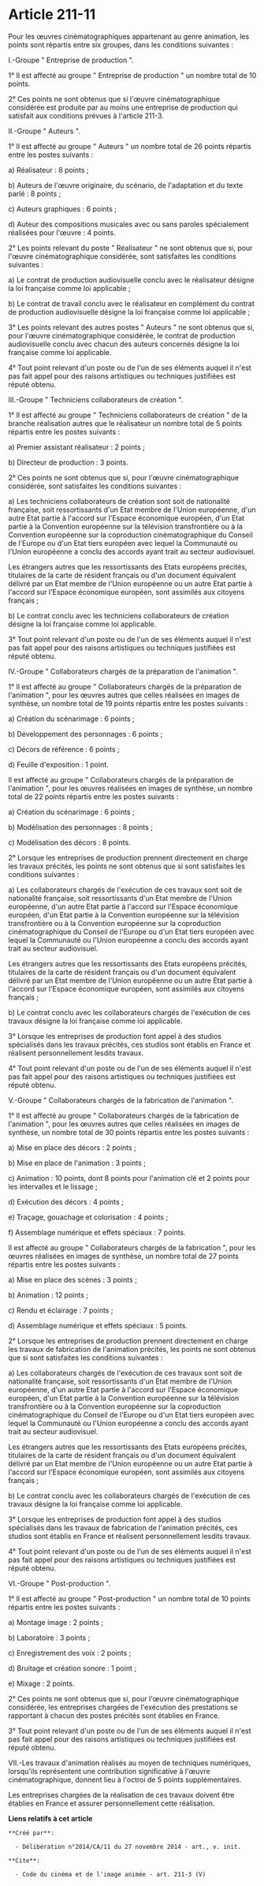 # Article 211-11

Pour les œuvres cinématographiques appartenant au genre animation, les points sont répartis entre six groupes, dans les
conditions suivantes : 

I.-Groupe " Entreprise de production ". 

1° Il est affecté au groupe " Entreprise de production " un nombre total de 10 points. 

2° Ces points ne sont obtenus que si l'œuvre cinématographique considérée est produite par au moins une entreprise de
production qui satisfait aux conditions prévues à l'article 211-3. 

II.-Groupe " Auteurs ". 

1° Il est affecté au groupe " Auteurs " un nombre total de 26 points répartis entre les postes suivants : 

a) Réalisateur : 8 points ; 

b) Auteurs de l'œuvre originaire, du scénario, de l'adaptation et du texte parlé : 8 points ; 

c) Auteurs graphiques : 6 points ; 

d) Auteur des compositions musicales avec ou sans paroles spécialement réalisées pour l'œuvre : 4 points. 

2° Les points relevant du poste " Réalisateur " ne sont obtenus que si, pour l'œuvre cinématographique considérée, sont
satisfaites les conditions suivantes : 

a) Le contrat de production audiovisuelle conclu avec le réalisateur désigne la loi française comme loi applicable ; 

b) Le contrat de travail conclu avec le réalisateur en complément du contrat de production audiovisuelle désigne la loi
française comme loi applicable ; 

3° Les points relevant des autres postes " Auteurs " ne sont obtenus que si, pour l'œuvre cinématographique considérée, le
contrat de production audiovisuelle conclu avec chacun des auteurs concernés désigne la loi française comme loi applicable. 

4° Tout point relevant d'un poste ou de l'un de ses éléments auquel il n'est pas fait appel pour des raisons artistiques ou
techniques justifiées est réputé obtenu. 

III.-Groupe " Techniciens collaborateurs de création ". 

1° Il est affecté au groupe " Techniciens collaborateurs de création " de la branche réalisation autres que le réalisateur un
nombre total de 5 points répartis entre les postes suivants : 

a) Premier assistant réalisateur : 2 points ; 

b) Directeur de production : 3 points. 

2° Ces points ne sont obtenus que si, pour l'œuvre cinématographique considérée, sont satisfaites les conditions suivantes : 

a) Les techniciens collaborateurs de création sont soit de nationalité française, soit ressortissants d'un Etat membre de
l'Union européenne, d'un autre Etat partie à l'accord sur l'Espace économique européen, d'un Etat partie à la Convention
européenne sur la télévision transfrontière ou à la Convention européenne sur la coproduction cinématographique du Conseil de
l'Europe ou d'un Etat tiers européen avec lequel la Communauté ou l'Union européenne a conclu des accords ayant trait au
secteur audiovisuel. 

Les étrangers autres que les ressortissants des Etats européens précités, titulaires de la carte de résident français ou d'un
document équivalent délivré par un Etat membre de l'Union européenne ou un autre Etat partie à l'accord sur l'Espace
économique européen, sont assimilés aux citoyens français ; 

b) Le contrat conclu avec les techniciens collaborateurs de création désigne la loi française comme loi applicable. 

3° Tout point relevant d'un poste ou de l'un de ses éléments auquel il n'est pas fait appel pour des raisons artistiques ou
techniques justifiées est réputé obtenu. 

IV.-Groupe " Collaborateurs chargés de la préparation de l'animation ". 

1° Il est affecté au groupe " Collaborateurs chargés de la préparation de l'animation ", pour les œuvres autres que celles
réalisées en images de synthèse, un nombre total de 19 points répartis entre les postes suivants : 

a) Création du scénarimage : 6 points ; 

b) Développement des personnages : 6 points ; 

c) Décors de référence : 6 points ; 

d) Feuille d'exposition : 1 point. 

Il est affecté au groupe " Collaborateurs chargés de la préparation de l'animation ", pour les œuvres réalisées en images de
synthèse, un nombre total de 22 points répartis entre les postes suivants : 

a) Création du scénarimage : 6 points ; 

b) Modélisation des personnages : 8 points ; 

c) Modélisation des décors : 8 points. 

2° Lorsque les entreprises de production prennent directement en charge les travaux précités, les points ne sont obtenus que
si sont satisfaites les conditions suivantes : 

a) Les collaborateurs chargés de l'exécution de ces travaux sont soit de nationalité française, soit ressortissants d'un Etat
membre de l'Union européenne, d'un autre Etat partie à l'accord sur l'Espace économique européen, d'un Etat partie à la
Convention européenne sur la télévision transfrontière ou à la Convention européenne sur la coproduction cinématographique du
Conseil de l'Europe ou d'un Etat tiers européen avec lequel la Communauté ou l'Union européenne a conclu des accords ayant
trait au secteur audiovisuel. 

Les étrangers autres que les ressortissants des Etats européens précités, titulaires de la carte de résident français ou d'un
document équivalent délivré par un Etat membre de l'Union européenne ou un autre Etat partie à l'accord sur l'Espace
économique européen, sont assimilés aux citoyens français ; 

b) Le contrat conclu avec les collaborateurs chargés de l'exécution de ces travaux désigne la loi française comme loi
applicable. 

3° Lorsque les entreprises de production font appel à des studios spécialisés dans les travaux précités, ces studios sont
établis en France et réalisent personnellement lesdits travaux. 

4° Tout point relevant d'un poste ou de l'un de ses éléments auquel il n'est pas fait appel pour des raisons artistiques ou
techniques justifiées est réputé obtenu. 

V.-Groupe " Collaborateurs chargés de la fabrication de l'animation ". 

1° Il est affecté au groupe " Collaborateurs chargés de la fabrication de l'animation ", pour les œuvres autres que celles
réalisées en images de synthèse, un nombre total de 30 points répartis entre les postes suivants : 

a) Mise en place des décors : 2 points ; 

b) Mise en place de l'animation : 3 points ; 

c) Animation : 10 points, dont 8 points pour l'animation clé et 2 points pour les intervalles et le lissage ; 

d) Exécution des décors : 4 points ; 

e) Traçage, gouachage et colorisation : 4 points ; 

f) Assemblage numérique et effets spéciaux : 7 points. 

Il est affecté au groupe " Collaborateurs chargés de la fabrication ", pour les œuvres réalisées en images de synthèse, un
nombre total de 27 points répartis entre les postes suivants : 

a) Mise en place des scènes : 3 points ; 

b) Animation : 12 points ; 

c) Rendu et éclairage : 7 points ; 

d) Assemblage numérique et effets spéciaux : 5 points. 

2° Lorsque les entreprises de production prennent directement en charge les travaux de fabrication de l'animation précités,
les points ne sont obtenus que si sont satisfaites les conditions suivantes : 

a) Les collaborateurs chargés de l'exécution de ces travaux sont soit de nationalité française, soit ressortissants d'un Etat
membre de l'Union européenne, d'un autre Etat partie à l'accord sur l'Espace économique européen, d'un Etat partie à la
Convention européenne sur la télévision transfrontière ou à la Convention européenne sur la coproduction cinématographique du
Conseil de l'Europe ou d'un Etat tiers européen avec lequel la Communauté ou l'Union européenne a conclu des accords ayant
trait au secteur audiovisuel. 

Les étrangers autres que les ressortissants des Etats européens précités, titulaires de la carte de résident français ou d'un
document équivalent délivré par un Etat membre de l'Union européenne ou un autre Etat partie à l'accord sur l'Espace
économique européen, sont assimilés aux citoyens français ; 

b) Le contrat conclu avec les collaborateurs chargés de l'exécution de ces travaux désigne la loi française comme loi
applicable. 

3° Lorsque les entreprises de production font appel à des studios spécialisés dans les travaux de fabrication de l'animation
précités, ces studios sont établis en France et réalisent personnellement lesdits travaux. 

4° Tout point relevant d'un poste ou de l'un de ses éléments auquel il n'est pas fait appel pour des raisons artistiques ou
techniques justifiées est réputé obtenu. 

VI.-Groupe " Post-production ". 

1° Il est affecté au groupe " Post-production " un nombre total de 10 points répartis entre les postes suivants : 

a) Montage image : 2 points ; 

b) Laboratoire : 3 points ; 

c) Enregistrement des voix : 2 points ; 

d) Bruitage et création sonore : 1 point ; 

e) Mixage : 2 points. 

2° Ces points ne sont obtenus que si, pour l'œuvre cinématographique considérée, les entreprises chargées de l'exécution des
prestations se rapportant à chacun des postes précités sont établies en France. 

3° Tout point relevant d'un poste ou de l'un de ses éléments auquel il n'est pas fait appel pour des raisons artistiques ou
techniques justifiées est réputé obtenu. 

VII.-Les travaux d'animation réalisés au moyen de techniques numériques, lorsqu'ils représentent une contribution
significative à l'œuvre cinématographique, donnent lieu à l'octroi de 5 points supplémentaires. 

Les entreprises chargées de la réalisation de ces travaux doivent être établies en France et assurer personnellement cette
réalisation.

**Liens relatifs à cet article**

	**Créé par**:

	  - Délibération n°2014/CA/11 du 27 novembre 2014 - art., v. init.

	**Cite**:

	  - Code du cinéma et de l'image animée - art. 211-3 (V)
